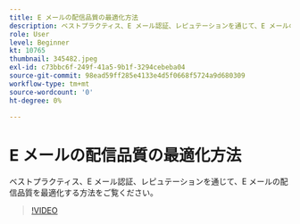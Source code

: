 ```yaml
---
title: E メールの配信品質の最適化方法
description: ベストプラクティス、E メール認証、レピュテーションを通じて、E メールの配信品質を最適化する方法をご覧ください。
role: User
level: Beginner
kt: 10765
thumbnail: 345482.jpeg
exl-id: c73bbc6f-249f-41a5-9b1f-3294cebeba04
source-git-commit: 98ead59ff285e4133e4d5f0668f5724a9d680309
workflow-type: tm+mt
source-wordcount: '0'
ht-degree: 0%

---
```


# E メールの配信品質の最適化方法

ベストプラクティス、E メール認証、レピュテーションを通じて、E メールの配信品質を最適化する方法をご覧ください。

>[!VIDEO](https://video.tv.adobe.com/v/345482/?quality=12&learn=on)
